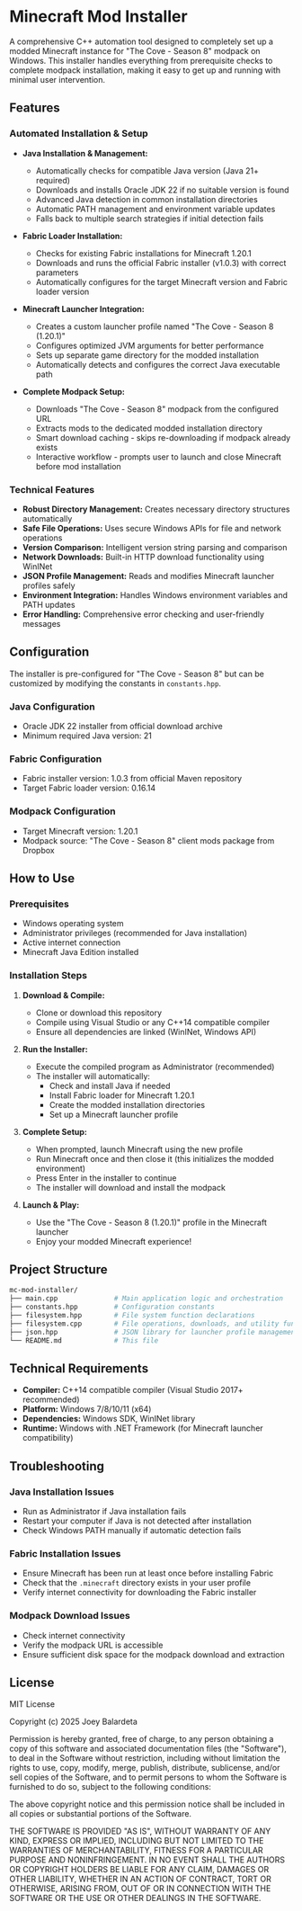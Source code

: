 ﻿# Minecraft Mod Installer

A comprehensive C++ automation tool designed to completely set up a modded Minecraft instance for "The Cove - Season 8" modpack on Windows. This installer handles everything from prerequisite checks to complete modpack installation, making it easy to get up and running with minimal user intervention.

## Features

### Automated Installation & Setup
- **Java Installation & Management:** 
  - Automatically checks for compatible Java version (Java 21+ required)
  - Downloads and installs Oracle JDK 22 if no suitable version is found
  - Advanced Java detection in common installation directories
  - Automatic PATH management and environment variable updates
  - Falls back to multiple search strategies if initial detection fails

- **Fabric Loader Installation:**
  - Checks for existing Fabric installations for Minecraft 1.20.1
  - Downloads and runs the official Fabric installer (v1.0.3) with correct parameters
  - Automatically configures for the target Minecraft version and Fabric loader version

- **Minecraft Launcher Integration:**
  - Creates a custom launcher profile named "The Cove - Season 8 (1.20.1)"
  - Configures optimized JVM arguments for better performance
  - Sets up separate game directory for the modded installation
  - Automatically detects and configures the correct Java executable path

- **Complete Modpack Setup:**
  - Downloads "The Cove - Season 8" modpack from the configured URL
  - Extracts mods to the dedicated modded installation directory
  - Smart download caching - skips re-downloading if modpack already exists
  - Interactive workflow - prompts user to launch and close Minecraft before mod installation

### Technical Features
- **Robust Directory Management:** Creates necessary directory structures automatically
- **Safe File Operations:** Uses secure Windows APIs for file and network operations
- **Version Comparison:** Intelligent version string parsing and comparison
- **Network Downloads:** Built-in HTTP download functionality using WinINet
- **JSON Profile Management:** Reads and modifies Minecraft launcher profiles safely
- **Environment Integration:** Handles Windows environment variables and PATH updates
- **Error Handling:** Comprehensive error checking and user-friendly messages

## Configuration

The installer is pre-configured for "The Cove - Season 8" but can be customized by modifying the constants in `constants.hpp`.

### Java Configuration
- Oracle JDK 22 installer from official download archive
- Minimum required Java version: 21

### Fabric Configuration  
- Fabric installer version: 1.0.3 from official Maven repository
- Target Fabric loader version: 0.16.14

### Modpack Configuration
- Target Minecraft version: 1.20.1
- Modpack source: "The Cove - Season 8" client mods package from Dropbox

## How to Use

### Prerequisites
- Windows operating system
- Administrator privileges (recommended for Java installation)
- Active internet connection
- Minecraft Java Edition installed

### Installation Steps

1. **Download & Compile:**
   - Clone or download this repository
   - Compile using Visual Studio or any C++14 compatible compiler
   - Ensure all dependencies are linked (WinINet, Windows API)

2. **Run the Installer:**
   - Execute the compiled program as Administrator (recommended)
   - The installer will automatically:
     - Check and install Java if needed
     - Install Fabric loader for Minecraft 1.20.1
     - Create the modded installation directories
     - Set up a Minecraft launcher profile

3. **Complete Setup:**
   - When prompted, launch Minecraft using the new profile
   - Run Minecraft once and then close it (this initializes the modded environment)
   - Press Enter in the installer to continue
   - The installer will download and install the modpack

4. **Launch & Play:**
   - Use the "The Cove - Season 8 (1.20.1)" profile in the Minecraft launcher
   - Enjoy your modded Minecraft experience!

## Project Structure
```bash
mc-mod-installer/
├── main.cpp              # Main application logic and orchestration
├── constants.hpp         # Configuration constants
├── filesystem.hpp        # File system function declarations  
├── filesystem.cpp        # File operations, downloads, and utility functions
├── json.hpp              # JSON library for launcher profile management
└── README.md             # This file
```

## Technical Requirements

- **Compiler:** C++14 compatible compiler (Visual Studio 2017+ recommended)
- **Platform:** Windows 7/8/10/11 (x64)
- **Dependencies:** Windows SDK, WinINet library
- **Runtime:** Windows with .NET Framework (for Minecraft launcher compatibility)

## Troubleshooting

### Java Installation Issues
- Run as Administrator if Java installation fails
- Restart your computer if Java is not detected after installation
- Check Windows PATH manually if automatic detection fails

### Fabric Installation Issues  
- Ensure Minecraft has been run at least once before installing Fabric
- Check that the `.minecraft` directory exists in your user profile
- Verify internet connectivity for downloading the Fabric installer

### Modpack Download Issues
- Check internet connectivity
- Verify the modpack URL is accessible
- Ensure sufficient disk space for the modpack download and extraction

## License
MIT License

Copyright (c) 2025 Joey Balardeta

Permission is hereby granted, free of charge, to any person obtaining a copy
of this software and associated documentation files (the "Software"), to deal
in the Software without restriction, including without limitation the rights
to use, copy, modify, merge, publish, distribute, sublicense, and/or sell
copies of the Software, and to permit persons to whom the Software is
furnished to do so, subject to the following conditions:

The above copyright notice and this permission notice shall be included in all
copies or substantial portions of the Software.

THE SOFTWARE IS PROVIDED "AS IS", WITHOUT WARRANTY OF ANY KIND, EXPRESS OR
IMPLIED, INCLUDING BUT NOT LIMITED TO THE WARRANTIES OF MERCHANTABILITY,
FITNESS FOR A PARTICULAR PURPOSE AND NONINFRINGEMENT. IN NO EVENT SHALL THE
AUTHORS OR COPYRIGHT HOLDERS BE LIABLE FOR ANY CLAIM, DAMAGES OR OTHER
LIABILITY, WHETHER IN AN ACTION OF CONTRACT, TORT OR OTHERWISE, ARISING FROM,
OUT OF OR IN CONNECTION WITH THE SOFTWARE OR THE USE OR OTHER DEALINGS IN THE
SOFTWARE.
